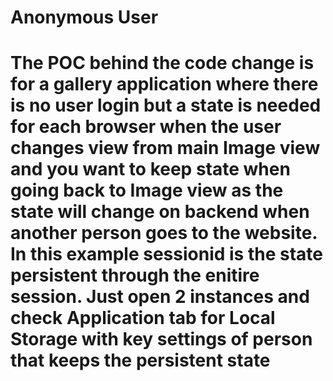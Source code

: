 
# Anonymous User
# The POC behind the code change is for a gallery application where there is no user login but a state is needed for each browser when the user changes view from main Image view and you want to keep state when going back to Image view as the state will change on backend when another person goes to the website. In this example sessionid is the state persistent through the enitire session. Just open 2 instances and check Application tab for Local Storage with key settings of person that keeps the persistent state 
